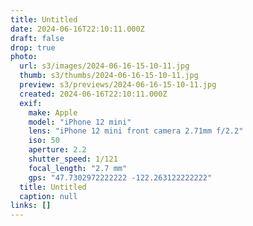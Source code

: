 ```yaml
---
title: Untitled
date: 2024-06-16T22:10:11.000Z
draft: false
drop: true
photo:
  url: s3/images/2024-06-16-15-10-11.jpg
  thumb: s3/thumbs/2024-06-16-15-10-11.jpg
  preview: s3/previews/2024-06-16-15-10-11.jpg
  created: 2024-06-16T22:10:11.000Z
  exif:
    make: Apple
    model: "iPhone 12 mini"
    lens: "iPhone 12 mini front camera 2.71mm f/2.2"
    iso: 50
    aperture: 2.2
    shutter_speed: 1/121
    focal_length: "2.7 mm"
    gps: "47.7302972222222 -122.263122222222"
  title: Untitled
  caption: null
links: []
---
```

